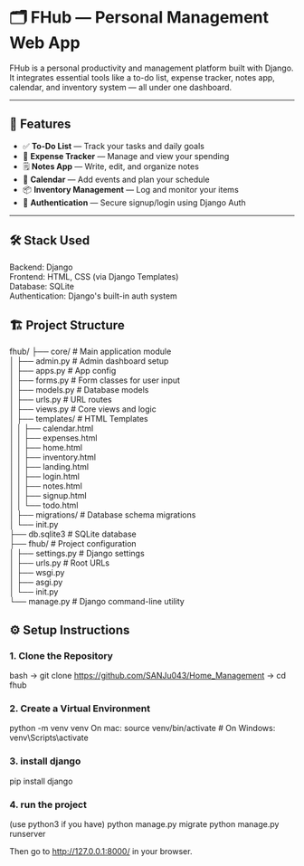 # 🗂️ FHub — Personal Management Web App

FHub is a personal productivity and management platform built with Django. It integrates essential tools like a to-do list, expense tracker, notes app, calendar, and inventory system — all under one dashboard.

---

## 🚀 Features

- ✅ **To-Do List** — Track your tasks and daily goals
- 🧾 **Expense Tracker** — Manage and view your spending
- 🗒️ **Notes App** — Write, edit, and organize notes
- 📅 **Calendar** — Add events and plan your schedule
- 📦 **Inventory Management** — Log and monitor your items
- 🔐 **Authentication** — Secure signup/login using Django Auth

---
## 🛠️ Stack Used

Backend: Django  
Frontend: HTML, CSS (via Django Templates)  
Database: SQLite  
Authentication: Django's built-in auth system  

## 🏗️ Project Structure

fhub/
├── core/ # Main application module  
│   ├── admin.py # Admin dashboard setup   
│   ├── apps.py # App config  
│   ├── forms.py # Form classes for user input  
│   ├── models.py # Database models  
│   ├── urls.py # URL routes  
│   ├── views.py # Core views and logic  
│   ├── templates/ # HTML Templates  
│   │ ├── calendar.html  
│   │ ├── expenses.html  
│   │ ├── home.html  
│   │ ├── inventory.html  
│   │ ├── landing.html  
│   │ ├── login.html  
│   │ ├── notes.html  
│   │ ├── signup.html  
│   │ └── todo.html  
│   ├── migrations/ # Database schema migrations  
│   └── init.py  
├── db.sqlite3 # SQLite database  
├── fhub/ # Project configuration  
│   ├── settings.py # Django settings  
│   ├── urls.py # Root URLs  
│   ├── wsgi.py  
│   ├── asgi.py  
│   └── init.py  
└── manage.py # Django command-line utility  

## ⚙️ Setup Instructions

### 1. Clone the Repository
bash
-> git clone https://github.com/SANJu043/Home_Management
-> cd fhub

### 2. Create a Virtual Environment 
python -m venv venv
On mac: source venv/bin/activate  # On Windows: venv\Scripts\activate

### 3. install django
pip install django

### 4. run the project
(use python3 if you have)
python manage.py migrate
python manage.py runserver

Then go to http://127.0.0.1:8000/ in your browser.
